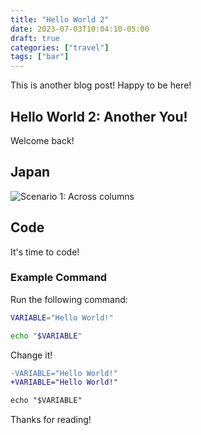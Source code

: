 ```yaml
---
title: "Hello World 2"
date: 2023-07-03T10:04:10-05:00
draft: true
categories: ["travel"]
tags: ["bar"]
---
```


This is another blog post! Happy to be here!

<!--more-->

## Hello World 2: Another You!

Welcome back!

## Japan

![Scenario 1: Across columns](/images/nagoya-castle.jpg)

## Code

It's time to code!

###  Example Command

Run the following command:

```bash
VARIABLE="Hello World!"

echo "$VARIABLE"
```

Change it!

```diff
-VARIABLE="Hello World!"
+VARIABLE="Hello World!"

echo "$VARIABLE"
```

Thanks for reading!
